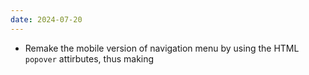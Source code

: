 ```yaml
---
date: 2024-07-20
---
```


* Remake the mobile version of navigation menu by using the HTML `popover` attirbutes, thus making